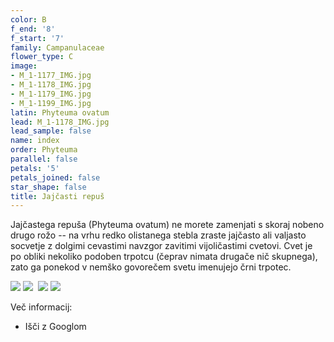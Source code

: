 ```yaml
---
color: B
f_end: '8'
f_start: '7'
family: Campanulaceae
flower_type: C
image:
- M_1-1177_IMG.jpg
- M_1-1178_IMG.jpg
- M_1-1179_IMG.jpg
- M_1-1199_IMG.jpg
latin: Phyteuma ovatum
lead: M_1-1178_IMG.jpg
lead_sample: false
name: index
order: Phyteuma
parallel: false
petals: '5'
petals_joined: false
star_shape: false
title: Jajčasti repuš
---
```

Jajčastega repuša (Phyteuma ovatum) ne morete zamenjati s skoraj nobeno drugo rožo -- na vrhu redko olistanega stebla zraste jajčasto ali valjasto socvetje z dolgimi cevastimi navzgor zavitimi vijoličastimi cvetovi. Cvet je po obliki nekoliko podoben trpotcu (čeprav nimata drugače nič skupnega), zato ga ponekod v nemško govorečem svetu imenujejo črni trpotec.

![](http://www.zaplana.net/flowers/Campanulaceae/Phyteuma_Ovatum(Jajcasti_Repus)/%s/M_1-1177_IMG.jpg) ![](http://www.zaplana.net/flowers/Campanulaceae/Phyteuma_Ovatum(Jajcasti_Repus)/%s/M_1-1178_IMG.jpg)  ![](http://www.zaplana.net/flowers/Campanulaceae/Phyteuma_Ovatum(Jajcasti_Repus)/%s/M_1-1179_IMG.jpg) ![](http://www.zaplana.net/flowers/Campanulaceae/Phyteuma_Ovatum(Jajcasti_Repus)/%s/M_1-1199_IMG.jpg)

Več informacij:

-   Išči z Googlom

